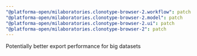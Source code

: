 ```yaml
---
"@platforma-open/milaboratories.clonotype-browser-2.workflow": patch
"@platforma-open/milaboratories.clonotype-browser-2.model": patch
"@platforma-open/milaboratories.clonotype-browser-2.ui": patch
"@platforma-open/milaboratories.clonotype-browser-2": patch
---
```


Potentially better export performance for big datasets
